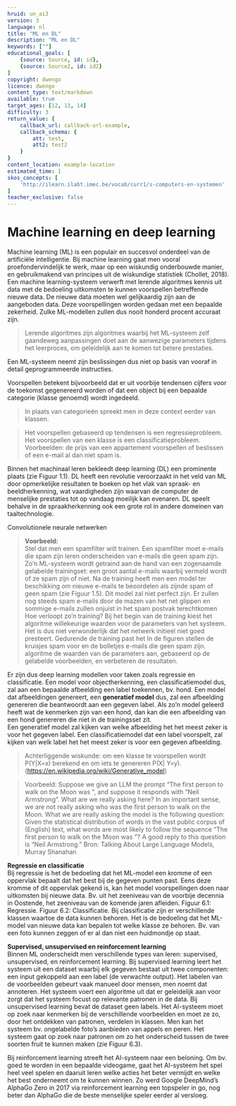 ```yaml
---
hruid: un_ai3
version: 3
language: nl
title: "ML en DL"
description: "ML en DL"
keywords: [""]
educational_goals: [
    {source: Source, id: id}, 
    {source: Source2, id: id2}
]
copyright: dwengo
licence: dwengo
content_type: text/markdown
available: true
target_ages: [12, 13, 14]
difficulty: 3
return_value: {
    callback_url: callback-url-example,
    callback_schema: {
        att: test,
        att2: test2
    }
}
content_location: example-location
estimated_time: 1
skos_concepts: [
    'http://ilearn.ilabt.imec.be/vocab/curr1/s-computers-en-systemen'
]
teacher_exclusive: false
---
```


# Machine learning en deep learning

Machine learning (ML) is een populair en succesvol onderdeel van de artificiële intelligentie. Bij machine learning gaat men vooral proefondervindelijk te werk, maar op een wiskundig onderbouwde manier, en gebruikmakend van principes uit de wiskundige statistiek (Chollet, 2018). Een machine learning-systeem verwerft met lerende algoritmes kennis uit data met de bedoeling uitkomsten te kunnen voorspellen betreffende nieuwe data. De nieuwe data moeten wel gelijkaardig zijn aan de aangeboden data. Deze voorspellingen worden gedaan met een bepaalde zekerheid. Zulke ML-modellen zullen dus nooit honderd procent accuraat zijn.

> Lerende algoritmes zijn algoritmes waarbij het ML-systeem zelf gaandeweg aanpassingen doet aan de aanwezige parameters tijdens het leerproces, om geleidelijk aan te komen tot betere prestaties. 

Een ML-systeem neemt zijn beslissingen dus niet op basis van vooraf in detail geprogrammeerde instructies.

Voorspellen betekent bijvoorbeeld dat er uit voorbije tendensen cijfers voor de toekomst gegenereerd worden of dat een object bij een bepaalde categorie (klasse genoemd) wordt ingedeeld. 

>In plaats van categorieën spreekt men in deze context eerder van klassen. 

>Het voorspellen gebaseerd op tendensen is een regressieprobleem. Het voorspellen van een klasse is een classificatieprobleem. Voorbeelden: de prijs van een appartement voorspellen of beslissen of een e-mail al dan niet spam is.

Binnen het machinaal leren bekleedt deep learning (DL) een prominente plaats (zie Figuur 1.1). DL heeft een revolutie veroorzaakt in het veld van ML door opmerkelijke resultaten te boeken op het vlak van spraak- en beeldherkenning, wat vaardigheden zijn waarvan de computer de menselijke prestaties tot op vandaag moeilijk kan evenaren. DL speelt behalve in de spraakherkenning ook een grote rol in andere domeinen van taaltechnologie.

Convolutionele neurale netwerken



> **Voorbeeld:**<br>
> Stel dat men een spamfilter wilt trainen. Een spamfilter moet e-mails die spam zijn leren onderscheiden van e-mails die geen spam zijn. Zo’n ML-systeem wordt getraind aan de hand van een zogenaamde gelabelde trainingset: een groot aantal e-mails waarbij vermeld wordt of ze spam zijn of niet. Na de training heeft men een model ter beschikking om nieuwe e-mails te beoordelen als zijnde spam of geen spam (zie Figuur 1.5). Dit model zal niet perfect zijn. Er zullen nog steeds spam e-mails door de mazen van het net glippen en sommige e-mails zullen onjuist in het spam postvak terechtkomen
Hoe verloopt zo’n training? Bij het begin van de training kiest het algoritme willekeurige waarden voor de parameters van het systeem. Het is dus niet verwonderlijk dat het netwerk initieel niet goed presteert. Gedurende de training past het In de figuren stellen de kruisjes spam voor en de bolletjes e-mails die geen spam zijn. algoritme de waarden van de parameters aan, gebaseerd op de gelabelde voorbeelden, en verbeteren de resultaten. 

Er zijn dus deep learning modellen voor taken zoals regressie en classificatie. Een model voor objectherkenning, een classificatiemodel dus, zal aan een bepaalde afbeelding een label toekennen, bv. hond. Een model dat afbeeldingen genereert, een **generatief model** dus, zal een afbeelding genereren die beantwoordt aan een gegeven label. Als zo’n model geleerd heeft wat de kenmerken zijn van een hond, dan kan die een afbeelding van een hond genereren die niet in de trainingsset zit.   
Een generatief model zal kijken van welke afbeelding het het meest zeker is voor het gegeven label. Een classificatiemodel dat een label voorspelt, zal kijken van welk label het het meest zeker is voor een gegeven afbeelding. 

> Achterliggende wiskunde: om een klasse te voorspellen wordt P(Y|X=x) berekend  en om iets te genereren P(X| Y=y). 
(https://en.wikipedia.org/wiki/Generative_model)

> Voorbeeld: 
Suppose we give an LLM the prompt “The first person to walk on the Moon was ”, and suppose it responds with “Neil Armstrong”. What are we really asking here? In an important sense, we are not really asking who was the first person to walk on the Moon. What we are really asking the model is the following question: Given the statistical distribution of words in the vast public corpus of (English) text, what words are most likely to follow the sequence “The first person to walk on the Moon was ”?  A good reply to this question is “Neil Armstrong.”  Bron: Talking About Large Language Models, Murray Shanahan

**Regressie en classificatie**<br>
Bij regressie is het de bedoeling dat het ML-model een kromme of een oppervlak bepaalt dat het best bij de gegeven punten past. Eens deze kromme of dit oppervlak gekend is, kan het model voorspellingen doen naar uitkomsten bij nieuwe data. Bv. uit het zeeniveau van de voorbije decennia in Oostende, het zeeniveau van de komende jaren afleiden. Figuur 6.1: Regressie. Figuur 6.2: Classificatie. Bij classificatie zijn er verschillende klassen waartoe de data kunnen behoren. Het is de bedoeling dat het ML-model van nieuwe data kan bepalen tot welke klasse ze behoren. Bv. van een foto kunnen zeggen of er al dan niet een huidmondje op staat.

**Supervised, unsupervised en reinforcement learning**<br>
Binnen ML onderscheidt men verschillende types van leren: supervised, unsupervised, en reinforcement learning.
 Bij supervised learning leert het systeem uit een dataset waarbij elk gegeven bestaat uit twee componenten: een input gekoppeld aan een label (de verwachte output). Het labelen van de voorbeelden gebeurt vaak manueel door mensen, men noemt dat annoteren. Het systeem voert een algoritme uit dat er geleidelijk aan voor zorgt dat het systeem focust op relevante patronen in de data. 
Bij unsupervised learning bevat de dataset geen labels. Het AI-systeem moet op zoek naar kenmerken bij de verschillende voorbeelden en moet ze zo, door het ontdekken van patronen, verdelen in klassen. Men kan het systeem bv. ongelabelde foto’s aanbieden van appels en peren. Het systeem gaat op zoek naar patronen om zo het onderscheid tussen de twee soorten fruit te kunnen maken (zie Figuur 6.3). 

Bij reinforcement learning streeft het AI-systeem naar een beloning. Om bv. goed te worden in een bepaalde videogame, gaat het AI-systeem het spel heel veel spelen en daaruit leren welke acties het beter vermijdt en welke het best onderneemt om te kunnen winnen. Zo werd Google DeepMind’s AlphaGo Zero in 2017 via reinforcement learning een topspeler in go, nog beter dan AlphaGo die de beste menselijke speler eerder al versloeg.


